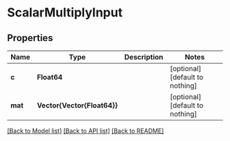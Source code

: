# ScalarMultiplyInput


## Properties
Name | Type | Description | Notes
------------ | ------------- | ------------- | -------------
**c** | **Float64** |  | [optional] [default to nothing]
**mat** | **Vector{Vector{Float64}}** |  | [optional] [default to nothing]


[[Back to Model list]](../README.md#models) [[Back to API list]](../README.md#api-endpoints) [[Back to README]](../README.md)


